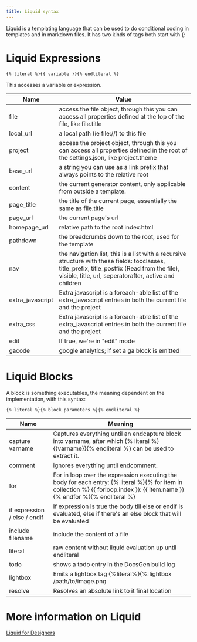 ```yaml
---
title: Liquid syntax
---
```


Liquid is a templating language that can be used to do conditional coding in templates and in markdown files. It has two kinds of tags both start with {:

# Liquid Expressions

``` text
{% literal %}{{ variable }}{% endliteral %}
```

This accesses a variable or expression.

| Name 	| Value 	| 
|----------	|-------	|
| file | access the file object, through this you can access all properties defined at the top of the file, like file.title |
| local_url | a local path (ie file://) to this file |
| project | access the project object, through this you can access all properties defined in the root of the settings.json, like project.theme |
| base_url | a string you can use as a link prefix that always points to the relative root |
| content | the current generator content, only applicable from outside a template. |
| page_title | the title of the current page, essentially the same as file.title	|
| page_url | the current page's url|
| homepage_url | relative path to the root index.html |
| pathdown | the breadcrumbs down to the root, used for the template |
| nav | the navigation list, this is a list with a recursive structure with these fields: tocclasses, title_prefix, title_postfix (Read from the file), visible, title, url, seperatorafter, active and children |
| extra_javascript | Extra javascript is a foreach-able list of the extra_javascript entries in both the current file and the project |
| extra_css | Extra javascript is a foreach-able list of the extra_javascript entries in both the current file and the project |
| edit | If true, we're in "edit" mode |
| gacode | google analytics; if set a ga block is emitted | 

# Liquid Blocks
A block is something executables, the meaning dependent on the implementation, with this syntax:

``` text
{% literal %}{% block parameters %}{% endliteral %}
```

| Name | Meaning |
| ---- | ------- | 
| capture varname | Captures everything until an endcapture block into varname, after which {% literal %}{{varname}}{% endliteral %} can be used to extract it. |
| comment | ignores everything until endcomment. |
| for | For in loop over the expression executing the body for each entry: {% literal %}{% for item in collection %} {{ forloop.index }}: {{ item.name }} {% endfor %}{% endliteral %} |
| if expression / else / endif | If expression is true the body till else or endif is evaluated, else if there's an else block that will be evaluated |
| include filename | include the content of a file |
| literal | raw content without liquid evaluation up until endliteral |
| todo | shows a todo entry in the DocsGen build log |
| lightbox | Emits a lightbox tag {%literal%}{% lightbox /path/to/image.png | title | smallversion.png %}{%endliteral%}, only the first parameter is required. |
| resolve | Resolves an absolute link to it final location |

# More information on Liquid

[Liquid for Designers](https://github.com/Shopify/liquid/wiki/Liquid-for-Designers)